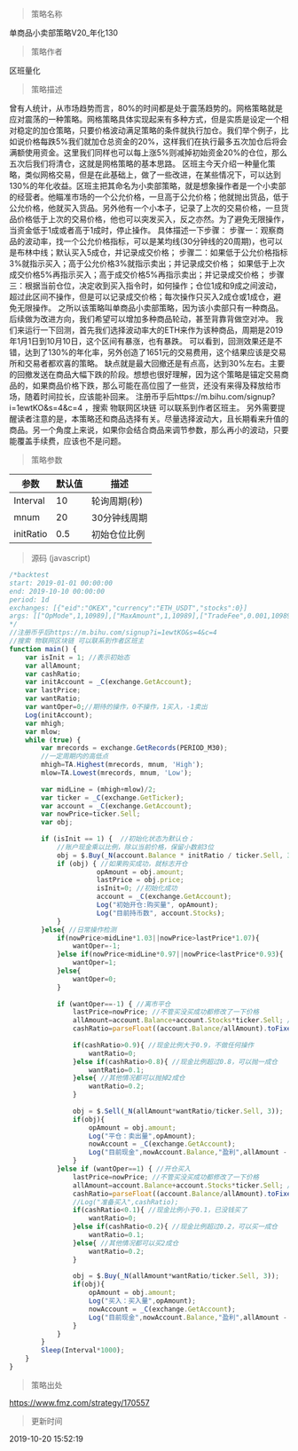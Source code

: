 
> 策略名称

单商品小卖部策略V20_年化130

> 策略作者

区班量化

> 策略描述

曾有人统计，从市场趋势而言，80%的时间都是处于震荡趋势的。网格策略就是应对震荡的一种策略。网格策略具体实现起来有多种方式，但是实质是设定一个相对稳定的加仓策略，只要价格波动满足策略的条件就执行加仓。我们举个例子，比如说价格每跌5%我们就加仓总资金的20%，这样我们在执行最多五次加仓后将会满额使用资金。这里我们同样也可以每上涨5%则减掉初始资金20%的仓位，那么五次后我们将清仓，这就是网格策略的基本思路。
区班主今天介绍一种量化策略，类似网格交易，但是在此基础上，做了一些改进，在某些情况下，可以达到130%的年化收益。区班主把其命名为小卖部策略，就是想象操作者是一个小卖部的经营者。他瞄准市场的一个公允价格，一旦高于公允价格；他就抛出货品，低于公允价格，他就买入货品。另外他有一个小本子，记录了上次的交易价格，一旦货品价格低于上次的交易价格，他也可以突发买入，反之亦然。为了避免无限操作，当资金低于1成或者高于1成时，停止操作。
具体描述一下步骤：
步骤一：观察商品的波动率，找一个公允价格指标，可以是某均线(30分钟线的20周期)，也可以是布林中线；默认买入5成仓，并记录成交价格；
步骤二：如果低于公允价格指标3%就指示买入；高于公允价格3%就指示卖出；并记录成交价格；
		    如果低于上次成交价格5%再指示买入；高于成交价格5%再指示卖出；并记录成交价格；
步骤三：根据当前仓位，决定收到买入指令时，如何操作；仓位1成和9成之间波动，超过此区间不操作，但是可以记录成交价格；每次操作只买入2成仓或1成仓，避免无限操作。
之所以该策略叫单商品小卖部策略，因为该小卖部只有一种商品。后续做为改进方向，我们希望可以增加多种商品轮动，甚至背靠背做空对冲。
我们来运行一下回测，首先我们选择波动率大的ETH来作为该种商品，周期是2019年1月1日到10月10日，这个区间有暴涨，也有暴跌。
可以看到，回测效果还是不错，达到了130%的年化率，另外创造了1651元的交易费用，这个结果应该是交易所和交易者都欢喜的策略。
缺点就是最大回撤还是有点高，达到30%左右。主要的回撤发送在商品大幅下跌的阶段。想想也很好理解，因为这个策略是锚定交易商品的，如果商品价格下跌，那么可能在高位囤了一些货，还没有来得及释放给市场，随着时间拉长，应该能补回来。
注册币乎后https://m.bihu.com/signup?i=1ewtKO&s=4&c=4  ，搜索 物联网区块链 可以联系到作者区班主。
另外需要提醒读者注意的是，本策略还和商品选择有关。尽量选择波动大，且长期看来升值的商品。另一个角度上来说，如果你会结合商品来调节参数，那么再小的波动，只要能覆盖手续费，应该也不是问题。

> 策略参数



|参数|默认值|描述|
|----|----|----|
|Interval|10|轮询周期(秒)|
|mnum|20|30分钟线周期|
|initRatio|0.5|初始仓位比例|


> 源码 (javascript)

``` javascript
/*backtest
start: 2019-01-01 00:00:00
end: 2019-10-10 00:00:00
period: 1d
exchanges: [{"eid":"OKEX","currency":"ETH_USDT","stocks":0}]
args: [["OpMode",1,10989],["MaxAmount",1,10989],["TradeFee",0.001,10989]]
*/
//注册币乎后https://m.bihu.com/signup?i=1ewtKO&s=4&c=4
//搜索 物联网区块链 可以联系到作者区班主
function main() {
    var isInit = 1; //表示初始态
    var allAmount;
    var cashRatio;
    var initAccount = _C(exchange.GetAccount);
    var lastPrice;
    var wantRatio;
    var wantOper=0;//期待的操作，0不操作，1买入，-1卖出
    Log(initAccount);
    var mhigh;
    var mlow;
    while (true) {
        var mrecords = exchange.GetRecords(PERIOD_M30);
        //一定周期内的高低点
        mhigh=TA.Highest(mrecords, mnum, 'High');
        mlow=TA.Lowest(mrecords, mnum, 'Low');
        
        var midLine = (mhigh+mlow)/2;
        var ticker = _C(exchange.GetTicker);
        var account = _C(exchange.GetAccount);
        var nowPrice=ticker.Sell;
        var obj;
        
        if (isInit == 1) {  //初始化状态为默认仓；     
            //账户现金乘以比例，除以当前价格，保留小数前3位
            obj = $.Buy(_N(account.Balance * initRatio / ticker.Sell, 3));
            if (obj) { //如果购买成功，就标志开仓
                      opAmount = obj.amount;
                      lastPrice = obj.price;
                      isInit=0; //初始化成功
                      account = _C(exchange.GetAccount);
                      Log("初始开仓:购买量", opAmount);
                      Log("目前持币数", account.Stocks);
            }
        }else{ //日常操作检测
            if(nowPrice>midLine*1.03||nowPrice>lastPrice*1.07){
                wantOper=-1;
            }else if(nowPrice<midLine*0.97||nowPrice<lastPrice*0.93){
                wantOper=1;
            }else{
                wantOper=0;
            }
            
            if (wantOper==-1) { //离市平仓
                lastPrice=nowPrice; //不管买没买成功都修改了一下价格
                allAmount=account.Balance+account.Stocks*ticker.Sell; //计算出总金额
                cashRatio=parseFloat((account.Balance/allAmount).toFixed(3));
                
                if(cashRatio>0.9){ //现金比例大于0.9，不做任何操作 
                    wantRatio=0;
                }else if(cashRatio>0.8){ //现金比例超过0.8，可以抛一成仓 
                    wantRatio=0.1;
                }else{ //其他情况都可以抛掉2成仓
                    wantRatio=0.2;
                }
                
                obj = $.Sell(_N(allAmount*wantRatio/ticker.Sell, 3)); 
                if(obj){
                    opAmount = obj.amount;
                    Log("平仓：卖出量",opAmount);
                    nowAccount = _C(exchange.GetAccount);
                    Log("目前现金",nowAccount.Balance,"盈利",allAmount - initAccount.Balance);
                }
            }else if (wantOper==1) { //开仓买入
                lastPrice=nowPrice; //不管买没买成功都修改了一下价格
                allAmount=account.Balance+account.Stocks*ticker.Sell; //计算出总金额
                cashRatio=parseFloat((account.Balance/allAmount).toFixed(3));
                //Log("准备买入",cashRatio);
                if(cashRatio<0.1){ //现金比例小于0.1，已没钱买了
                    wantRatio=0;
                }else if(cashRatio<0.2){ //现金比例超过0.2，可以买一成仓 
                    wantRatio=0.1;
                }else{ //其他情况都可以买2成仓
                    wantRatio=0.2;
                }
                
                obj = $.Buy(_N(allAmount*wantRatio/ticker.Sell, 3)); 
                if(obj){
                    opAmount = obj.amount;
                    Log("买入：买入量",opAmount);
                    nowAccount = _C(exchange.GetAccount);
                    Log("目前现金",nowAccount.Balance,"盈利",allAmount - initAccount.Balance);
                }
            }
        }
        Sleep(Interval*1000);
    }
}
```

> 策略出处

https://www.fmz.com/strategy/170557

> 更新时间

2019-10-20 15:52:19
